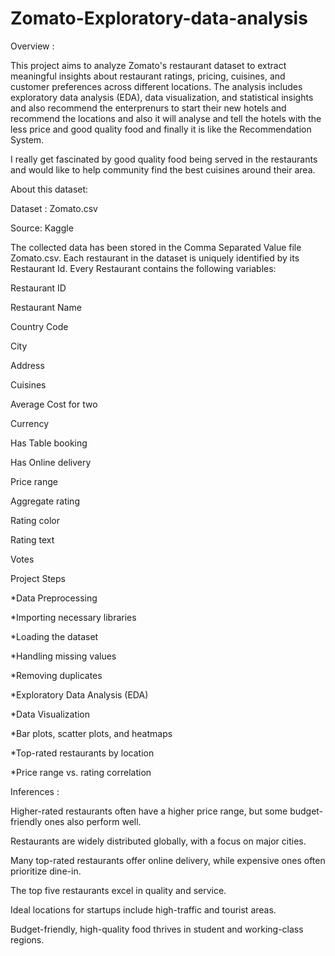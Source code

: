 # Zomato-Exploratory-data-analysis
Overview :

This project aims to analyze Zomato's restaurant dataset to extract meaningful insights about restaurant ratings, pricing, cuisines, and customer preferences across different locations. The analysis includes exploratory data analysis (EDA), data visualization, and statistical insights and also recommend the enterprenurs to start their new hotels and recommend the locations and also it will analyse and tell the hotels with the less price and good quality food and finally it is like the Recommendation System.

I really get fascinated by good quality food being served in the restaurants and would like to help community find the best cuisines around their area.

About this dataset:

Dataset : Zomato.csv

Source: Kaggle

The collected data has been stored in the Comma Separated Value file Zomato.csv. Each restaurant in the dataset is uniquely identified by its Restaurant Id. Every Restaurant contains the following variables:

Restaurant ID

Restaurant Name

Country Code

City

Address

Cuisines

Average Cost for two

Currency

Has Table booking

Has Online delivery

Price range

Aggregate rating

Rating color

Rating text

Votes

Project Steps

*Data Preprocessing

*Importing necessary libraries

*Loading the dataset

*Handling missing values

*Removing duplicates

*Exploratory Data Analysis (EDA)

*Data Visualization

*Bar plots, scatter plots, and heatmaps

*Top-rated restaurants by location

*Price range vs. rating correlation

Inferences :

Higher-rated restaurants often have a higher price range, but some budget-friendly ones also perform well.

Restaurants are widely distributed globally, with a focus on major cities.

Many top-rated restaurants offer online delivery, while expensive ones often prioritize dine-in.

The top five restaurants excel in quality and service.

Ideal locations for startups include high-traffic and tourist areas.

Budget-friendly, high-quality food thrives in student and working-class regions.



